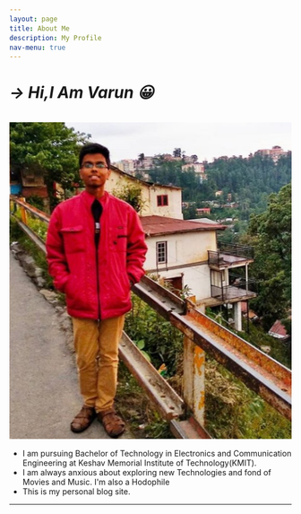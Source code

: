 ```yaml
---
layout: page
title: About Me
description: My Profile
nav-menu: true
---
```


<h1 style="Font-style:italic;"><style="display:inline-block";>&#8594; Hi,I Am Varun &#128512;</style></h1>

&nbsp; &nbsp; &nbsp; &nbsp; &nbsp;&nbsp; &nbsp; &nbsp; &nbsp; &nbsp; &nbsp; &nbsp; &nbsp; &nbsp; &nbsp; ![](assets/images/banner.JPG)

- I am pursuing Bachelor of Technology in Electronics and Communication Engineering at Keshav Memorial Institute of Technology(KMIT).
- I am always anxious about exploring new Technologies and fond of Movies and Music. I'm also a Hodophile
- This is my personal blog site.   

************    


         
         


